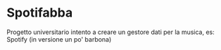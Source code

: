 # Spotifabba
Progetto universitario intento a creare un gestore dati per la musica, es: Spotify (in versione un po' barbona)

